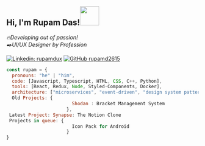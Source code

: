 <h2> Hi, I'm Rupam Das!<img src="https://media.giphy.com/media/WUlplcMpOCEmTGBtBW/giphy.gif" width="50"></h2>
<p><em>🔥Developing out of passion! </br>✒️UI/UX Designer by Profession</em></p>

[![Linkedin: rupamdux](https://img.shields.io/badge/-rupamdux-blue?style=flat-square&logo=Linkedin&logoColor=white&link=https://www.linkedin.com/in/rupamdux/)](https://www.linkedin.com/in/rupamdux)
[![GitHub rupamd2615](https://img.shields.io/github/followers/rupamd2615?label=follow&style=social)](https://github.com/rupamd2615)

```javascript
const rupam = {
  pronouns: "he" | "him",
  code: [Javascript, Typescript, HTML, CSS, C++, Python],
  tools: [React, Redux, Node, Styled-Components, Docker],
  architecture: ["microservices", "event-driven", "design system pattern"],
  Old Projects: {
                        Shodan : Bracket Management System
                      },
 Latest Project: Synapse: The Notion Clone
 Projects in queue: {
                        Icon Pack for Android
                      }
}
```
